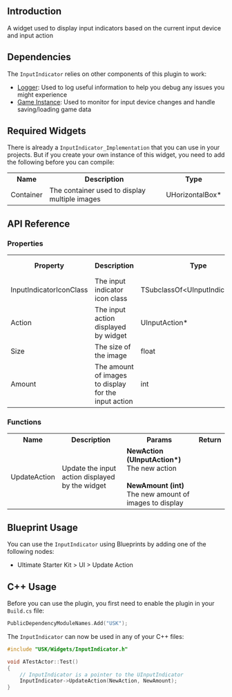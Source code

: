 ## Introduction
A widget used to display input indicators based on the current input device and input action

## Dependencies
The <code>InputIndicator</code> relies on other components of this plugin to work:
<ul>
	<li><a href="../logger">Logger</a>: Used to log useful information to help you debug any issues you might experience</li>
	<li><a href="../gameinstance">Game Instance</a>: Used to monitor for input device changes and handle saving/loading game data</li>
</ul>

## Required Widgets
There is already a <code>InputIndicator_Implementation</code> that you can use in your projects. But if you create your own instance of this widget, you need to add the following before you can compile:
<table>
	<tr>
		<th>Name</th>
		<th>Description</th>
		<th>Type</th>
	</tr>
	<tr>
		<td>Container</td>
		<td>The container used to display multiple images</td>
		<td>UHorizontalBox*</td>
	</tr>
</table>

## API Reference
### Properties
<table>
	<tr>
		<th>Property</th>
		<th>Description</th>
		<th>Type</th>
		<th>Default Value</th>
	</tr>
	<tr>
		<td>InputIndicatorIconClass</td>
		<td>The input indicator icon class</td>
		<td>TSubclassOf&lt;UInputIndicatorIcon&gt;</td>
		<td></td>
	</tr>
	<tr>
		<td>Action</td>
		<td>The input action displayed by widget</td>
		<td>UInputAction*</td>
		<td><code>nullptr</code></td>
	</tr>
	<tr>
		<td>Size</td>
		<td>The size of the image</td>
		<td>float</td>
		<td>50.0f</td>
	</tr>
	<tr>
		<td>Amount</td>
		<td>The amount of images to display for the input action</td>
		<td>int</td>
		<td>1</td>
	</tr>
</table>

### Functions
<table>
	<tr>
		<th>Name</th>
		<th>Description</th>
		<th>Params</th>
		<th>Return</th>
	</tr>
	<tr>
		<td>UpdateAction</td>
		<td>Update the input action displayed by the widget</td>
		<td><strong>NewAction (UInputAction*)</strong><br/>The new action<br/><br/><strong>NewAmount (int)</strong><br/>The new amount of images to display</td>
		<td></td>
	</tr>
</table>

## Blueprint Usage
You can use the <code>InputIndicator</code> using Blueprints by adding one of the following nodes:
<ul>
	<li>Ultimate Starter Kit > UI > Update Action</li>
</ul>

## C++ Usage
Before you can use the plugin, you first need to enable the plugin in your <code>Build.cs</code> file:
```c++
PublicDependencyModuleNames.Add("USK");
```

The <code>InputIndicator</code> can now be used in any of your C++ files:
```c++
#include "USK/Widgets/InputIndicator.h"

void ATestActor::Test()
{
	// InputIndicator is a pointer to the UInputIndicator
	InputIndicator->UpdateAction(NewAction, NewAmount);
}
```
